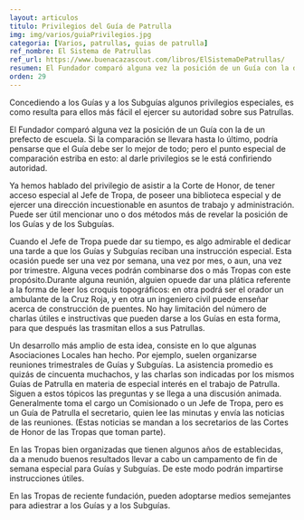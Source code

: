 ```yaml
---
layout: articulos
titulo: Privilegios del Guía de Patrulla
img: img/varios/guiaPrivilegios.jpg
categoria: [Varios, patrullas, guias de patrulla]
ref_nombre: El Sistema de Patrullas
ref_url: https://www.buenacazascout.com/libros/ElSistemaDePatrullas/
resumen: El Fundador comparó alguna vez la posición de un Guía con la de un prefecto de escuela. podría pensarse que el Guía debe ser lo mejor de todo.
orden: 29
---
```

Concediendo a los Guías y a los Subguías algunos privilegios especiales, es como resulta para ellos más fácil el ejercer su autoridad sobre sus Patrullas.

El Fundador comparó alguna vez la posición de un Guía con la de un prefecto de escuela. Si la comparación se llevara hasta lo último, podría pensarse que el Guía debe ser lo mejor de todo; pero el punto especial de comparación estriba en esto: al darle privilegios se le está confiriendo autoridad.

Ya hemos hablado del privilegio de asistir a la Corte de Honor, de tener acceso especial al Jefe de Tropa, de poseer una biblioteca especial y de ejercer una dirección incuestionable en asuntos de trabajo y administración. Puede ser útil mencionar uno o dos métodos más de revelar la posición de los Guías y de los Subguías. 

Cuando el Jefe de Tropa puede dar su tiempo, es algo admirable el dedicar una tarde a que los Guías y Subguías reciban una instrucción especial. Esta ocasión puede ser una vez por semana, una vez por mes, o aun, una vez por trimestre. Alguna veces podrán combinarse dos o más Tropas con este propósito.Durante alguna reunión, alguien opuede dar una plática referente a la forma de leer los croquis topográficos: en otra podrá ser el orador un ambulante de la Cruz Roja, y en otra un ingeniero civil puede enseñar acerca de construcción de puentes. No hay limitación del número de charlas útiles e instructivas que pueden darse a los Guías en esta forma, para que después las trasmitan ellos a sus Patrullas.

Un desarrollo más amplio de esta idea, consiste en lo que algunas Asociaciones Locales han hecho. Por  ejemplo, suelen organizarse reuniones trimestrales de Guías y Subguías. La asistencia promedio es quizás de cincuenta muchachos, y las charlas son indicadas por los mismos Guías de Patrulla en materia de especial interés en el trabajo de Patrulla. Siguen a estos tópicos las preguntas y se llega a una discusión animada. Generalmente toma el cargo un Comisionado o un Jefe de Tropa, pero es un Guía de Patrulla el secretario, quien lee las minutas y envía las noticias de las reuniones. (Estas noticias se mandan a los secretarios de las Cortes de Honor de las Tropas que toman parte).

En las Tropas bien organizadas que tienen algunos años de establecidas, da a menudo buenos resultados llevar a cabo un campamento de fin de semana especial para Guías y Subguías. De este modo podrán impartirse instrucciones útiles.

En las Tropas de reciente fundación, pueden adoptarse medios semejantes para adiestrar a los Guías y a los Subguías.